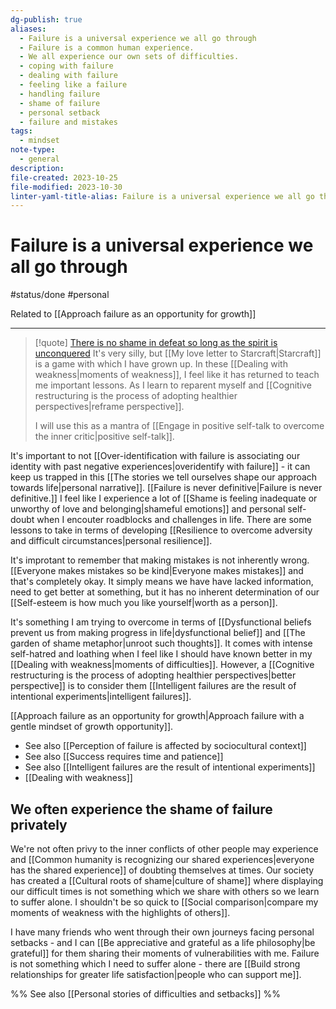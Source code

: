 ```yaml
---
dg-publish: true
aliases:
  - Failure is a universal experience we all go through
  - Failure is a common human experience.
  - We all experience our own sets of difficulties.
  - coping with failure
  - dealing with failure
  - feeling like a failure
  - handling failure
  - shame of failure
  - personal setback
  - failure and mistakes
tags:
  - mindset
note-type:
  - general
description: 
file-created: 2023-10-25
file-modified: 2023-10-30
linter-yaml-title-alias: Failure is a universal experience we all go through
---
```


# Failure is a universal experience we all go through

#status/done  #personal

Related to [[Approach failure as an opportunity for growth]]

---

> [!quote] [There is no shame in defeat so long as the spirit is unconquered](https://www.youtube.com/watch?v=uXH0C7Qo2GQ) 
> It's very silly, but [[My love letter to Starcraft|Starcraft]] is a game with which I have grown up. In these [[Dealing with weakness|moments of weakness]], I feel like it has returned to teach me important lessons. As I learn to reparent myself and [[Cognitive restructuring is the process of adopting healthier perspectives|reframe perspective]]. 
> 
> I will use this as a mantra of [[Engage in positive self-talk to overcome the inner critic|positive self-talk]].

It's important to not [[Over-identification with failure is associating our identity with past negative experiences|overidentify with failure]] - it can keep us trapped in this [[The stories we tell ourselves shape our approach towards life|personal narrative]]. [[Failure is never definitive|Failure is never definitive.]] I feel like I experience a lot of [[Shame is feeling inadequate or unworthy of love and belonging|shameful emotions]] and personal self-doubt when I encouter roadblocks and challenges in life. There are some lessons to take in terms of developing [[Resilience to overcome adversity and difficult circumstances|personal resilience]].

It's improtant to remember that making mistakes is not inherently wrong. [[Everyone makes mistakes so be kind|Everyone makes mistakes]] and that's completely okay. It simply means we have have lacked information, need to get better at something, but it has no inherent determination of our [[Self-esteem is how much you like yourself|worth as a person]]. 

It's something I am trying to overcome in terms of [[Dysfunctional beliefs prevent us from making progress in life|dysfunctional belief]] and [[The garden of shame metaphor|unroot such thoughts]]. It comes with intense self-hatred and loathing when I feel like I should have known better in my [[Dealing with weakness|moments of difficulties]]. However, a [[Cognitive restructuring is the process of adopting healthier perspectives|better perspective]] is to consider them [[Intelligent failures are the result of intentional experiments|intelligent failures]].

[[Approach failure as an opportunity for growth|Approach failure with a gentle mindset of growth opportunity]].

- See also [[Perception of failure is affected by sociocultural context]]
- See also [[Success requires time and patience]]
- See also [[Intelligent failures are the result of intentional experiments]]
- [[Dealing with weakness]]

## We often experience the shame of failure privately

We're not often privy to the inner conflicts of other people may experience and [[Common humanity is recognizing our shared experiences|everyone has the shared experience]] of doubting themselves at times. Our society has created a [[Cultural roots of shame|culture of shame]] where displaying our difficult times is not something which we share with others so we learn to suffer alone. I shouldn't be so quick to [[Social comparison|compare my moments of weakness with the highlights of others]].

I have many friends who went through their own journeys facing personal setbacks - and I can [[Be appreciative and grateful as a life philosophy|be grateful]] for them sharing their moments of vulnerabilities with me. Failure is not something which I need to suffer alone - there are [[Build strong relationships for greater life satisfaction|people who can support me]]. 

%% See also [[Personal stories of difficulties and setbacks]] %%
